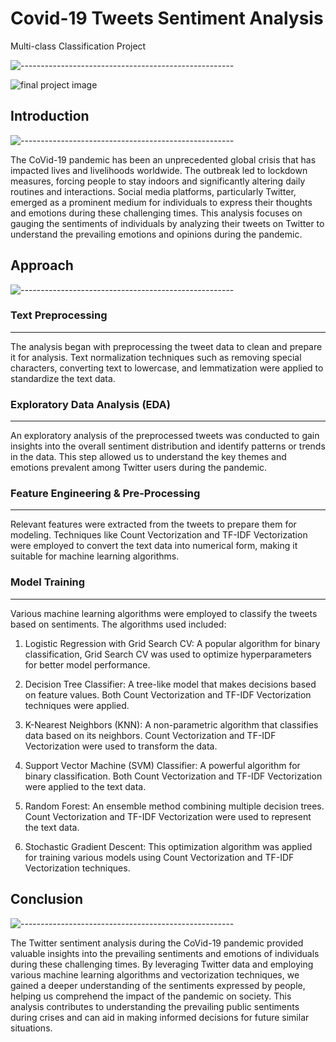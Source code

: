 # Covid-19 Tweets Sentiment Analysis
Multi-class Classification Project 

![-----------------------------------------------------](https://raw.githubusercontent.com/andreasbm/readme/master/assets/lines/rainbow.png)

![final project image](https://github.com/RAm-SaGar-863/Covid-19-Tweets-Sentiment-Analysis-capston_project_3/assets/128234583/39be5823-5af3-441d-86cc-b54a522855d7)

## Introduction
![-----------------------------------------------------](https://raw.githubusercontent.com/andreasbm/readme/master/assets/lines/rainbow.png)

The CoVid-19 pandemic has been an unprecedented global crisis that has impacted lives and livelihoods worldwide. The outbreak led to lockdown measures, forcing people to stay indoors and significantly altering daily routines and interactions. Social media platforms, particularly Twitter, emerged as a prominent medium for individuals to express their thoughts and emotions during these challenging times. This analysis focuses on gauging the sentiments of individuals by analyzing their tweets on Twitter to understand the prevailing emotions and opinions during the pandemic.

## Approach
![-----------------------------------------------------](https://raw.githubusercontent.com/andreasbm/readme/master/assets/lines/rainbow.png)

### Text Preprocessing
---
The analysis began with preprocessing the tweet data to clean and prepare it for analysis. Text normalization techniques such as removing special characters, converting text to lowercase, and lemmatization were applied to standardize the text data.

### Exploratory Data Analysis (EDA)
---
An exploratory analysis of the preprocessed tweets was conducted to gain insights into the overall sentiment distribution and identify patterns or trends in the data. This step allowed us to understand the key themes and emotions prevalent among Twitter users during the pandemic.

### Feature Engineering & Pre-Processing
---
Relevant features were extracted from the tweets to prepare them for modeling. Techniques like Count Vectorization and TF-IDF Vectorization were employed to convert the text data into numerical form, making it suitable for machine learning algorithms.

### Model Training
---
Various machine learning algorithms were employed to classify the tweets based on sentiments. The algorithms used included:

1. Logistic Regression with Grid Search CV: A popular algorithm for binary classification, Grid Search CV was used to optimize hyperparameters for better model performance.

2. Decision Tree Classifier: A tree-like model that makes decisions based on feature values. Both Count Vectorization and TF-IDF Vectorization techniques were applied.

3. K-Nearest Neighbors (KNN): A non-parametric algorithm that classifies data based on its neighbors. Count Vectorization and TF-IDF Vectorization were used to transform the data.

4. Support Vector Machine (SVM) Classifier: A powerful algorithm for binary classification. Both Count Vectorization and TF-IDF Vectorization were applied to the text data.

5. Random Forest: An ensemble method combining multiple decision trees. Count Vectorization and TF-IDF Vectorization were used to represent the text data.

6. Stochastic Gradient Descent: This optimization algorithm was applied for training various models using Count Vectorization and TF-IDF Vectorization techniques.

## Conclusion
![-----------------------------------------------------](https://raw.githubusercontent.com/andreasbm/readme/master/assets/lines/rainbow.png)

The Twitter sentiment analysis during the CoVid-19 pandemic provided valuable insights into the prevailing sentiments and emotions of individuals during these challenging times. By leveraging Twitter data and employing various machine learning algorithms and vectorization techniques, we gained a deeper understanding of the sentiments expressed by people, helping us comprehend the impact of the pandemic on society. This analysis contributes to understanding the prevailing public sentiments during crises and can aid in making informed decisions for future similar situations.


